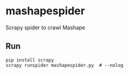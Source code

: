 # mashapespider
Scrapy spider to crawl Mashape

Run
---
```
pip install scrapy
scrapy runspider mashapespider.py  # --nolog
```

